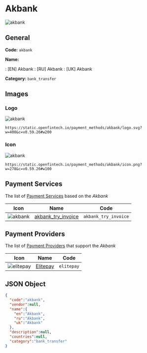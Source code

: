 
# Akbank 
![akbank](https://static.openfintech.io/payment_methods/akbank/logo.svg?w=400&c=v0.59.26#w200)  

## General 
**Code:** `akbank` 
 
**Name:** 
 
:	[EN] Akbank 
:	[RU] Akbank 
:	[UK] Akbank 
 
**Category:** `bank_transfer` 
 

## Images 

### Logo 
![akbank](https://static.openfintech.io/payment_methods/akbank/logo.svg?w=400&c=v0.59.26#w200)  

```
https://static.openfintech.io/payment_methods/akbank/logo.svg?w=400&c=v0.59.26#w200
```  

### Icon 
![akbank](https://static.openfintech.io/payment_methods/akbank/icon.png?w=278&c=v0.59.26#w100)  

```
https://static.openfintech.io/payment_methods/akbank/icon.png?w=278&c=v0.59.26#w100
```  

## Payment Services 
 
The list of [Payment Services](/payment-services/) based on the _Akbank_ 

|Icon|Name|Code| 
|:---:|:---:|:---:| 
|![akbank](https://static.openfintech.io/payment_methods/akbank/icon.png?w=278&c=v0.59.26#w100) |[akbank_try_invoice](/payment-services/akbank_try_invoice/)|`akbank_try_invoice`| 
 

## Payment Providers 
 
The list of [Payment Providers](/payment-providers/) that support the _Akbank_ 

|Icon|Name|Code| 
|:---:|:---:|:---:| 
|![elitepay](https://static.openfintech.io/payment_providers/elitepay/icon.svg?w=278&c=v0.59.26#w100) |[Elitepay](/payment-providers/elitepay/)|`elitepay`| 
 

## JSON Object 

```json
{
  "code":"akbank",
  "vendor":null,
  "name":{
    "en":"Akbank",
    "ru":"Akbank",
    "uk":"Akbank"
  },
  "description":null,
  "countries":null,
  "category":"bank_transfer"
}
```  
